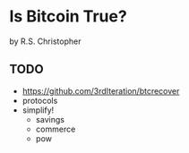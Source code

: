 # Is Bitcoin True?
by R.S. Christopher

## TODO
+ https://github.com/3rdIteration/btcrecover
+ protocols
+ simplify!
  + savings
  + commerce
  + pow






<!-- 
Lord Jesus Christ
Son of God
Have mercy on me, a sinner


----
unit of account arbitrage
...
theory, even early on adoption, prices in Bitcoin represent a more accurate signal than feet.
If this is true, then one should be able to create an investment strategy based on comparative prices in Bitcoin over time -- such that:
+ X vs Y, priced in Bitcoin should be stable, but if X > Y, then Y is underpriced and one ought to buy Y as an arbitrage.

this strategy requires assets that should be stable over time relative to one another, and differ only due to cantillion effects such that the Bitcoin price acts as a signal for an upcoming correction.

this can include index funds, cars, classic artwork, gold, housing, and really anything with a functioning market.

track prices over time for:
+ spi
+ median family home
+ most popular car
+ McDonald's cheeseburger
+ barrel of oil
etc


when to buy:
all prices in Bitcoin, look for stability and create indexes to discover arbitrage opportunities, e.g., oil price (in Bitcoin) drops, while the others do not, buy oil company stock..

note: this is different than relative value changes, because we're looking only for cases where the price in Bitcoin drops but only for one of the assets, that is,
+ it's not just a sudden drop in BTCUSD
+ it's not just a decrease of one asset to another (oil getting cheaper relative to spi - in this case oil would have to get cheaper relative to the other assets AND its price in Bitcoin must go down)

when to sell:
when the price of X (in Bitcoin) falls back in line with the other assets.
Again, Bitcoin is merely acting as the cleaner price signal, revealing arbitrages in the fiat system.

-->





















